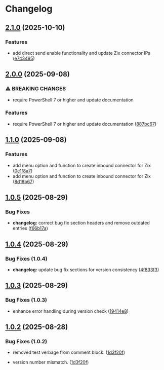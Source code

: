 # Changelog

## [2.1.0](https://github.com/gruberaaron/exo-directsend/compare/v2.0.0...v2.1.0) (2025-10-10)


### Features

* add direct send enable functionality and update Zix connector IPs ([e743495](https://github.com/gruberaaron/exo-directsend/commit/e743495f379114bd5fd7a2ac661a88298afe9985))

## [2.0.0](https://github.com/gruberaaron/exo-directsend/compare/v1.1.0...v2.0.0) (2025-09-08)


### ⚠ BREAKING CHANGES

* require PowerShell 7 or higher and update documentation

### Features

* require PowerShell 7 or higher and update documentation ([887bc67](https://github.com/gruberaaron/exo-directsend/commit/887bc679e54c9ca3799abd3a8034ccd58d8a716f))

## [1.1.0](https://github.com/gruberaaron/exo-directsend/compare/v1.0.5...v1.1.0) (2025-09-08)


### Features

* add menu option and function to create inbound connector for Zix ([0e1f8a7](https://github.com/gruberaaron/exo-directsend/commit/0e1f8a7b2ff4c83223822055325040f53f304bac))
* add menu option and function to create inbound connector for Zix ([8d18b67](https://github.com/gruberaaron/exo-directsend/commit/8d18b67662625386185629c36dab3c6a563a3f7e))

## [1.0.5](https://github.com/gruberaaron/exo-directsend/compare/v1.0.4...v1.0.5) (2025-08-29)


### Bug Fixes

* **changelog:** correct bug fix section headers and remove outdated entries ([f66b17a](https://github.com/gruberaaron/exo-directsend/commit/f66b17a8924387eaf79d3d0122108957103cf966))

## [1.0.4](https://github.com/gruberaaron/exo-directsend/compare/v1.0.3...v1.0.4) (2025-08-29)

### Bug Fixes (1.0.4)

* **changelog:** update bug fix sections for version consistency ([4f833f3](https://github.com/gruberaaron/exo-directsend/commit/4f833f3e6110dd127d569b8613464fa95ea57b2e))

## [1.0.3](https://github.com/gruberaaron/exo-directsend/compare/v1.0.2...v1.0.3) (2025-08-29)

### Bug Fixes (1.0.3)

* enhance error handling during version check ([19414e8](https://github.com/gruberaaron/exo-directsend/commit/19414e81fe4b488190d2eee7d2a1ca2ecdae6013))

## [1.0.2](https://github.com/gruberaaron/exo-directsend/compare/v1.0.1...v1.0.2) (2025-08-28)

### Bug Fixes (1.0.2)

* removed test verbage from comment block. ([1d3f20f](https://github.com/gruberaaron/exo-directsend/commit/1d3f20ff8c98c7be2d34065eadf9e9ad30bb385d))

* version number mismatch. ([1d3f20f](https://github.com/gruberaaron/exo-directsend/commit/1d3f20ff8c98c7be2d34065eadf9e9ad30bb385d))
